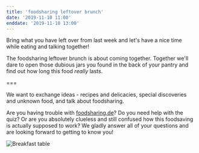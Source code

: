 ```yaml
---
title: 'foodsharing leftover brunch'
date: '2019-11-10 11:00'
enddate: '2019-11-10 13:00'
---
```


Bring what you have left over from last week and let's have a nice time while eating and talking together!

The foodsharing leftover brunch is about coming together.
Together we'll dare to open those dubious jars you found in the back of your pantry and find out how long this food _really_ lasts.

===

We want to exchange ideas - recipes and delicacies, special discoveries and unknown food, and talk about foodsharing.

Are you having trouble with [foodsharing.de](https://foodsharing.de)? Do you need help with the quiz? Or are you absolutely clueless and still confused how this foodsaving is actually supposed to work?
We gladly answer all of your questions and are looking forward to getting to know you!

![Breakfast table](/pics/breakfast.jpg)
